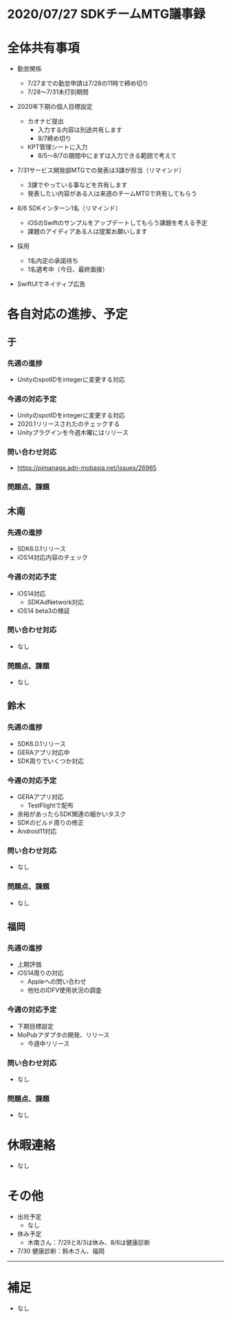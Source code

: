 # 2020/07/27 SDKチームMTG議事録

# 全体共有事項
- 勤怠関係
  - 7/27までの勤怠申請は7/28の11時で締め切り
  - 7/28〜7/31未打刻期間
- 2020年下期の個人目標設定
  - カオナビ提出
    - 入力する内容は別途共有します
    - 8/7締め切り
  - KPT管理シートに入力
    - 8/5〜8/7の期間中にまずは入力できる範囲で考えて
- 7/31サービス開発部MTGでの発表は3課が担当（リマインド）
  - 3課でやっている事などを共有します
  - 発表したい内容がある人は来週のチームMTGで共有してもらう
- 8/6 SDKインターン1名（リマインド）
  - iOSのSwiftのサンプルをアップデートしてもらう課題を考える予定
  - 課題のアイディアある人は提案お願いします
- 採用
  - 1名内定の承諾待ち
  - 1名選考中（今日、最終面接）

- SwiftUIでネイティブ広告

# 各自対応の進捗、予定
## 于
### 先週の進捗
- UnityのspotIDをintegerに変更する対応

### 今週の対応予定
- UnityのspotIDをintegerに変更する対応
- 2020.1リリースされたのチェックする
- Unityプラグインを今週木曜にはリリース

### 問い合わせ対応
- https://pjmanage.adn-mobasia.net/issues/26965

### 問題点、課題


## 木南
### 先週の進捗
- SDK6.0.1リリース
- iOS14対応内容のチェック

### 今週の対応予定
- iOS14対応
  - SDKAdNetwork対応
- iOS14 beta3の検証

### 問い合わせ対応
- なし

### 問題点、課題
- なし

## 鈴木
### 先週の進捗
- SDK6.0.1リリース
- GERAアプリ対応中
- SDK周りでいくつか対応

### 今週の対応予定
- GERAアプリ対応
  - TestFlightで配布
- 余裕があったらSDK関連の細かいタスク
- SDKのビルド周りの修正
- Android11対応

### 問い合わせ対応
- なし

### 問題点、課題
- なし

## 福岡
### 先週の進捗
- 上期評価
- iOS14周りの対応
  - Appleへの問い合わせ
  - 他社のIDFV使用状況の調査

### 今週の対応予定
- 下期目標設定
- MoPubアダプタの開発、リリース
  - 今週中リリース

### 問い合わせ対応
- なし

### 問題点、課題
- なし

# 休暇連絡
- なし

# その他
- 出社予定
  - なし
- 休み予定
  - 木南さん：7/29と8/3は休み、8/6は健康診断
- 7/30 健康診断：鈴木さん、福岡

----

# 補足
- なし

